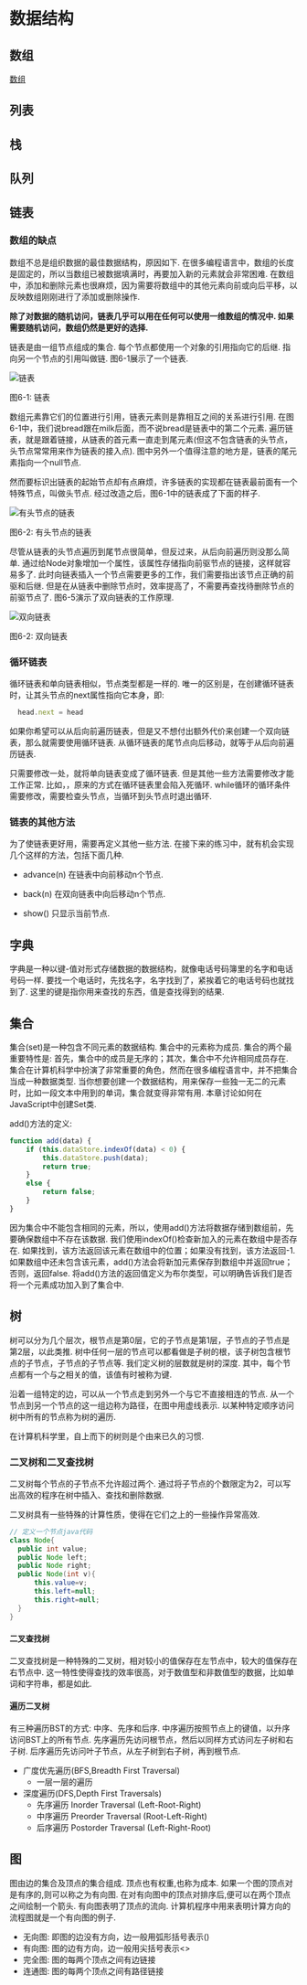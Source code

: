 # 数据结构

## 数组

[数组](https://zh.wikipedia.org/wiki/%E6%95%B0%E7%BB%84 "数组")

## 列表

## 栈

## 队列

## 链表

### 数组的缺点

数组不总是组织数据的最佳数据结构，原因如下. 在很多编程语言中，数组的长度是固定的，所以当数组已被数据填满时，再要加入新的元素就会非常困难. 在数组中，添加和删除元素也很麻烦，因为需要将数组中的其他元素向前或向后平移，以反映数组刚刚进行了添加或删除操作.

**除了对数据的随机访问，链表几乎可以用在任何可以使用一维数组的情况中. 如果需要随机访问，数组仍然是更好的选择.**

链表是由一组节点组成的集合. 每个节点都使用一个对象的引用指向它的后继. 指向另一个节点的引用叫做链. 图6-1展示了一个链表.

![链表](../static-resource/image/链表.png)

图6-1: 链表

数组元素靠它们的位置进行引用，链表元素则是靠相互之间的关系进行引用. 在图6-1中，我们说bread跟在milk后面，而不说bread是链表中的第二个元素. 遍历链表，就是跟着链接，从链表的首元素一直走到尾元素(但这不包含链表的头节点，头节点常常用来作为链表的接入点). 图中另外一个值得注意的地方是，链表的尾元素指向一个null节点.

然而要标识出链表的起始节点却有点麻烦，许多链表的实现都在链表最前面有一个特殊节点，叫做头节点. 经过改造之后，图6-1中的链表成了下面的样子.

![有头节点的链表](../static-resource/image/有头节点的链表.png)

图6-2: 有头节点的链表

尽管从链表的头节点遍历到尾节点很简单，但反过来，从后向前遍历则没那么简单. 通过给Node对象增加一个属性，该属性存储指向前驱节点的链接，这样就容易多了. 此时向链表插入一个节点需要更多的工作，我们需要指出该节点正确的前驱和后继. 但是在从链表中删除节点时，效率提高了，不需要再查找待删除节点的前驱节点了. 图6-5演示了双向链表的工作原理.

![双向链表](../static-resource/image/双向链表.png)

图6-2: 双向链表

### 循环链表

循环链表和单向链表相似，节点类型都是一样的. 唯一的区别是，在创建循环链表时，让其头节点的next属性指向它本身，即:

```js
  head.next = head
```

如果你希望可以从后向前遍历链表，但是又不想付出额外代价来创建一个双向链表，那么就需要使用循环链表. 从循环链表的尾节点向后移动，就等于从后向前遍历链表.

只需要修改一处，就将单向链表变成了循环链表. 但是其他一些方法需要修改才能工作正常. 比如，，原来的方式在循环链表里会陷入死循环. while循环的循环条件需要修改，需要检查头节点，当循环到头节点时退出循环.

### 链表的其他方法

为了使链表更好用，需要再定义其他一些方法. 在接下来的练习中，就有机会实现几个这样的方法，包括下面几种.

- advance(n)
    在链表中向前移动n个节点.

- back(n)
    在双向链表中向后移动n个节点.

- show()
    只显示当前节点.

## 字典

字典是一种以键-值对形式存储数据的数据结构，就像电话号码簿里的名字和电话号码一样. 要找一个电话时，先找名字，名字找到了，紧挨着它的电话号码也就找到了. 这里的键是指你用来查找的东西，值是查找得到的结果.

## 集合

集合(set)是一种包含不同元素的数据结构. 集合中的元素称为成员. 集合的两个最重要特性是: 首先，集合中的成员是无序的；其次，集合中不允许相同成员存在. 集合在计算机科学中扮演了非常重要的角色，然而在很多编程语言中，并不把集合当成一种数据类型. 当你想要创建一个数据结构，用来保存一些独一无二的元素时，比如一段文本中用到的单词，集合就变得非常有用. 本章讨论如何在JavaScript中创建Set类.

add()方法的定义:

```js
function add(data) {
    if (this.dataStore.indexOf(data) < 0) {
        this.dataStore.push(data);
        return true;
    }
    else {
        return false;
    }
}
```

因为集合中不能包含相同的元素，所以，使用add()方法将数据存储到数组前，先要确保数组中不存在该数据. 我们使用indexOf()检查新加入的元素在数组中是否存在. 如果找到，该方法返回该元素在数组中的位置；如果没有找到，该方法返回-1. 如果数组中还未包含该元素，add()方法会将新加元素保存到数组中并返回true；否则，返回false. 将add()方法的返回值定义为布尔类型，可以明确告诉我们是否将一个元素成功加入到了集合中.

## 树

树可以分为几个层次，根节点是第0层，它的子节点是第1层，子节点的子节点是第2层，以此类推. 树中任何一层的节点可以都看做是子树的根，该子树包含根节点的子节点，子节点的子节点等. 我们定义树的层数就是树的深度. 其中，每个节点都有一个与之相关的值，该值有时被称为键.

沿着一组特定的边，可以从一个节点走到另外一个与它不直接相连的节点. 从一个节点到另一个节点的这一组边称为路径，在图中用虚线表示. 以某种特定顺序访问树中所有的节点称为树的遍历.

在计算机科学里，自上而下的树则是个由来已久的习惯.

### 二叉树和二叉查找树

二叉树每个节点的子节点不允许超过两个. 通过将子节点的个数限定为2，可以写出高效的程序在树中插入、查找和删除数据.

二叉树具有一些特殊的计算性质，使得在它们之上的一些操作异常高效.

```java
// 定义一个节点java代码
class Node{
  public int value;
  public Node left;
  public Node right;
  public Node(int v){
      this.value=v;
      this.left=null;
      this.right=null;
  }
}
```

#### 二叉查找树

二叉查找树是一种特殊的二叉树，相对较小的值保存在左节点中，较大的值保存在右节点中. 这一特性使得查找的效率很高，对于数值型和非数值型的数据，比如单词和字符串，都是如此.

#### 遍历二叉树

有三种遍历BST的方式: 中序、先序和后序. 中序遍历按照节点上的键值，以升序访问BST上的所有节点. 先序遍历先访问根节点，然后以同样方式访问左子树和右子树. 后序遍历先访问叶子节点，从左子树到右子树，再到根节点.

- 广度优先遍历(BFS,Breadth First Traversal)
  - 一层一层的遍历
- 深度遍历(DFS,Depth First Traversals)
  - 先序遍历 Inorder Traversal (Left-Root-Right)
  - 中序遍历 Preorder Traversal (Root-Left-Right)
  - 后序遍历 Postorder Traversal (Left-Right-Root)

## 图

图由边的集合及顶点的集合组成. 顶点也有权重,也称为成本. 如果一个图的顶点对是有序的,则可以称之为有向图. 在对有向图中的顶点对排序后,便可以在两个顶点之间绘制一个箭头. 有向图表明了顶点的流向. 计算机程序中用来表明计算方向的流程图就是一个有向图的例子.

- 无向图: 即图的边没有方向，边一般用弧形括号表示()
- 有向图: 图的边有方向，边一般用尖括号表示<>
- 完全图: 图的每两个顶点之间有边链接
- 连通图: 图的每两个顶点之间有路径链接

